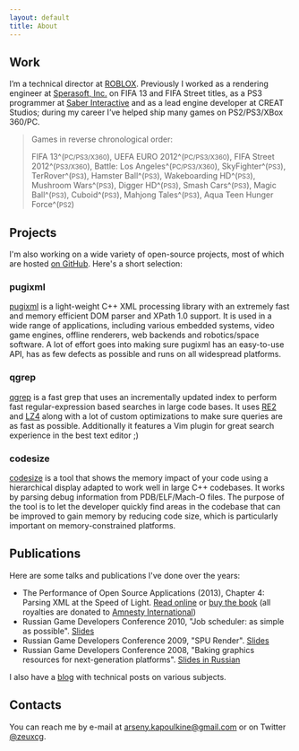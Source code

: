 ```yaml
---
layout: default
title: About
---
```

## Work

I’m a technical director at [ROBLOX](http://corp.roblox.com/). Previously I worked as a rendering engineer at [Sperasoft, Inc.](http://sperasoft.com/) on FIFA 13 and FIFA Street titles, as a PS3 programmer at [Saber Interactive](http://www.saber3d.com/) and as a lead engine developer at CREAT Studios; during my career I’ve helped ship many games on PS2/PS3/XBox 360/PC.

> Games in reverse chronological order:
>
> FIFA 13^(<small>PC/PS3/X360</small>),
> UEFA EURO 2012^(<small>PC/PS3/X360</small>),
> FIFA Street 2012^(<small>PS3/X360</small>),
> Battle: Los Angeles^(<small>PC/PS3/X360</small>),
> SkyFighter^(<small>PS3</small>),
> TerRover^(<small>PS3</small>),
> Hamster Ball^(<small>PS3</small>),
> Wakeboarding HD^(<small>PS3</small>),
> Mushroom Wars^(<small>PS3</small>),
> Digger HD^(<small>PS3</small>),
> Smash Cars^(<small>PS3</small>),
> Magic Ball^(<small>PS3</small>),
> Cuboid^(<small>PS3</small>),
> Mahjong Tales^(<small>PS3</small>),
> Aqua Teen Hunger Force^(<small>PS2</small>)

## Projects

I'm also working on a wide variety of open-source projects, most of which are hosted [on GitHub](https://github.com/zeux/). Here's a short selection:

### pugixml

[pugixml](http://pugixml.org/) is a light-weight C++ XML processing library with an extremely fast and memory efficient DOM parser and XPath 1.0 support. It is used in a wide range of applications, including various embedded systems, video game engines, offline renderers, web backends and robotics/space software. A lot of effort goes into making sure pugixml has an easy-to-use API, has as few defects as possible and runs on all widespread platforms.

### qgrep

[qgrep](http://github.com/zeux/qgrep) is a fast grep that uses an incrementally updated index to perform fast regular-expression based searches in large code bases. It uses [RE2](http://code.google.com/p/re2/) and [LZ4](http://code.google.com/p/lz4/) along with a lot of custom optimizations to make sure queries are as fast as possible. Additionally it features a Vim plugin for great search experience in the best text editor ;)

### codesize

[codesize](http://github.com/zeux/codesize) is a tool that shows the memory impact of your code using a hierarchical display adapted to work well in large C++ codebases. It works by parsing debug information from PDB/ELF/Mach-O files. The purpose of the tool is to let the developer quickly find areas in the codebase that can be improved to gain memory by reducing code size, which is particularly important on memory-constrained platforms.

## Publications

Here are some talks and publications I've done over the years:

* The Performance of Open Source Applications (2013), Chapter 4: Parsing XML at the Speed of Light. [Read online](http://aosabook.org/en/posa/parsing-xml-at-the-speed-of-light.html) or [buy the book](http://aosabook.org/en/buy.html#posa) (all royalties are donated to [Amnesty International](http://www.amnesty.org/))
* Russian Game Developers Conference 2010, "Job scheduler: as simple as possible". [Slides](https://dl.dropboxusercontent.com/u/11731051/talks/kri2010_en.pdf)
* Russian Game Developers Conference 2009, "SPU Render". [Slides](https://dl.dropboxusercontent.com/u/11731051/talks/kri2009_en.pdf)
* Russian Game Developers Conference 2008, "Baking graphics resources for next-generation platforms". [Slides in Russian](https://dl.dropboxusercontent.com/u/11731051/talks/kri2008.pdf)

I also have a [blog](http://zeuxcg.org) with technical posts on various subjects.

## Contacts
You can reach me by e-mail at arseny.kapoulkine@gmail.com or on Twitter [@zeuxcg](https://twitter.com/zeuxcg).